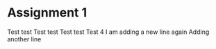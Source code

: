 # Assignment 1
Test test
Test test
Test test
Test 4 I am adding a new line again
Adding another line